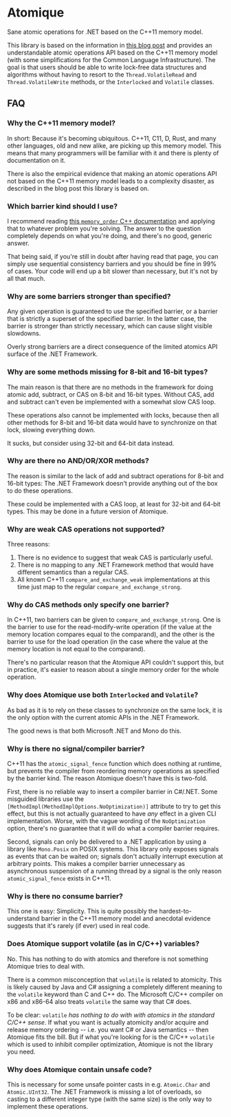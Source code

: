 # Atomique

Sane atomic operations for .NET based on the C++11 memory model.

This library is based on the information in
[this blog post](http://blog.alexrp.com/2014/03/30/dot-net-atomics-and-memory-model-semantics)
and provides an understandable atomic operations API based on the C++11 memory
model (with some simplifications for the Common Language Infrastructure). The
goal is that users should be able to write lock-free data structures and
algorithms without having to resort to the `Thread.VolatileRead` and
`Thread.VolatileWrite` methods, or the `Interlocked` and `Volatile` classes.

## FAQ

### Why the C++11 memory model?

In short: Because it's becoming ubiquitous. C++11, C11, D, Rust, and many other
languages, old and new alike, are picking up this memory model. This means that
many programmers will be familiar with it and there is plenty of documentation
on it.

There is also the empirical evidence that making an atomic operations API not
based on the C++11 memory model leads to a complexity disaster, as described in
the blog post this library is based on.

### Which barrier kind should I use?

I recommend reading
[this `memory_order` C++ documentation](http://en.cppreference.com/w/cpp/atomic/memory_order)
and applying that to whatever problem you're solving. The answer to the
question completely depends on what you're doing, and there's no good, generic
answer.

That being said, if you're still in doubt after having read that page, you can
simply use sequential consistency barriers and you should be fine in 99% of
cases. Your code will end up a bit slower than necessary, but it's not by all
that much.

### Why are some barriers stronger than specified?

Any given operation is guaranteed to use the specified barrier, or a barrier
that is strictly a superset of the specified barrier. In the latter case, the
barrier is stronger than strictly necessary, which can cause slight visible
slowdowns.

Overly strong barriers are a direct consequence of the limited atomics API
surface of the .NET Framework.

### Why are some methods missing for 8-bit and 16-bit types?

The main reason is that there are no methods in the framework for doing atomic
add, subtract, or CAS on 8-bit and 16-bit types. Without CAS, add and subtract
can't even be implemented with a somewhat slow CAS loop.

These operations also cannot be implemented with locks, because then all other
methods for 8-bit and 16-bit data would have to synchronize on that lock,
slowing everything down.

It sucks, but consider using 32-bit and 64-bit data instead.

### Why are there no AND/OR/XOR methods?

The reason is similar to the lack of add and subtract operations for 8-bit and
16-bit types: The .NET Framework doesn't provide anything out of the box to do
these operations.

These could be implemented with a CAS loop, at least for 32-bit and 64-bit
types. This may be done in a future version of Atomique.

### Why are weak CAS operations not supported?

Three reasons:

1. There is no evidence to suggest that weak CAS is particularly useful.
2. There is no mapping to any .NET Framework method that would have different
   semantics than a regular CAS.
3. All known C++11 `compare_and_exchange_weak` implementations at this time
   just map to the regular `compare_and_exchange_strong`.

### Why do CAS methods only specify one barrier?

In C++11, two barriers can be given to `compare_and_exchange_strong`. One is
the barrier to use for the read-modify-write operation (if the value at the
memory location compares equal to the comparand), and the other is the
barrier to use for the load operation (in the case where the value at the
memory location is not equal to the comparand).

There's no particular reason that the Atomique API couldn't support this, but
in practice, it's easier to reason about a single memory order for the whole
operation.

### Why does Atomique use both `Interlocked` and `Volatile`?

As bad as it is to rely on these classes to synchronize on the same lock, it is
the only option with the current atomic APIs in the .NET Framework.

The good news is that both Microsoft .NET and Mono do this.

### Why is there no signal/compiler barrier?

C++11 has the `atomic_signal_fence` function which does nothing at runtime, but
prevents the compiler from reordering memory operations as specified by the
barrier kind. The reason Atomique doesn't have this is two-fold.

First, there is no reliable way to insert a compiler barrier in C#/.NET. Some
misguided libraries use the `[MethodImpl(MethodImplOptions.NoOptimization)]`
attribute to try to get this effect, but this is not actually guaranteed to
have *any* effect in a given CLI implementation. Worse, with the vague wording
of the `NoOptimization` option, there's no guarantee that it will do what a
compiler barrier requires.

Second, signals can only be delivered to a .NET application by using a library
like `Mono.Posix` on POSIX systems. This library only exposes signals as events
that can be waited on; signals don't actually interrupt execution at arbitrary
points. This makes a compiler barrier unnecessary as asynchronous suspension
of a running thread by a signal is the only reason `atomic_signal_fence` exists
in C++11.

### Why is there no consume barrier?

This one is easy: Simplicity. This is quite possibly the hardest-to-understand
barrier in the C++11 memory model and anecdotal evidence suggests that it's
rarely (if ever) used in real code.

### Does Atomique support volatile (as in C/C++) variables?

No. This has nothing to do with atomics and therefore is not something Atomique
tries to deal with.

There is a common misconception that `volatile` is related to atomicity. This
is likely caused by Java and C# assigning a completely different meaning to the
`volatile` keyword than C and C++ do. The Microsoft C/C++ compiler on x86 and
x86-64 also treats `volatile` the same way that C# does.

To be clear: `volatile` *has nothing to do with with atomics in the standard
C/C++ sense*. If what you want is actually atomicity and/or acquire and release
memory ordering -- i.e. you want C# or Java semantics -- then Atomique fits the
bill. But if what you're looking for is the C/C++ `volatile` which is used to
inhibit compiler optimization, Atomique is not the library you need.

### Why does Atomique contain unsafe code?

This is necessary for some unsafe pointer casts in e.g. `Atomic.Char` and
`Atomic.UInt32`. The .NET Framework is missing a lot of overloads, so casting
to a different integer type (with the same size) is the only way to implement
these operations.
